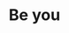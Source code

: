 ---
pid: LLP526
title: Be you
location_transcription: 
zipcode: 
outside_phl: 
neighborhood: 
age: '8'
age_range: 6-13
instagram: 
image_file_name: LLP_526.jpg
proposal_transcription: Be you - Do it!
topic: Culture,Youth
topic_summary: 0, 0
type: Sculpture Statue
keywords_other: 
credit: Ellie annie
image_labels: 
twitter: 
facebook: 
permalink: "/monuments/llp526/"
layout: item-page
---